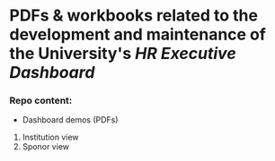 # PDFs & workbooks related to the development and maintenance of the University's <i>HR Executive Dashboard</i>

### Repo content:

* Dashboard demos (PDFs)
1.  Institution view
2.  Sponor view
